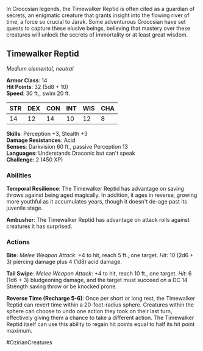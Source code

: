 In Crocosian legends, the Timewalker Reptid is often cited as a guardian of secrets, an enigmatic creature that grants insight into the flowing river of time, a force so crucial to Jarak. Some adventurous Crocosian have set quests to capture these elusive beings, believing that mastery over these creatures will unlock the secrets of immortality or at least great wisdom.

## Timewalker Reptid

_Medium elemental, neutral_

**Armor Class**: 14  
**Hit Points**: 32 (5d8 + 10)  
**Speed**: 30 ft., swim 20 ft.

|STR|DEX|CON|INT|WIS|CHA|
|---|---|---|---|---|---|
|14|12|14|10|12|8|

**Skills**: Perception +3, Stealth +3  
**Damage Resistances**: Acid  
**Senses**: Darkvision 60 ft., passive Perception 13  
**Languages**: Understands Draconic but can't speak  
**Challenge**: 2 (450 XP)

### Abilities

**Temporal Resilience**: The Timewalker Reptid has advantage on saving throws against being aged magically. In addition, it ages in reverse, growing more youthful as it accumulates years, though it doesn't de-age past its juvenile stage.

**Ambusher**: The Timewalker Reptid has advantage on attack rolls against creatures it has surprised.

### Actions

**Bite**: _Melee Weapon Attack_: +4 to hit, reach 5 ft., one target. _Hit_: 10 (2d6 + 3) piercing damage plus 4 (1d8) acid damage.

**Tail Swipe**: _Melee Weapon Attack_: +4 to hit, reach 10 ft., one target. _Hit_: 6 (1d6 + 3) bludgeoning damage, and the target must succeed on a DC 14 Strength saving throw or be knocked prone.

**Reverse Time (Recharge 5-6)**: Once per short or long rest, the Timewalker Reptid can revert time within a 20-foot-radius sphere. Creatures within the sphere can choose to undo one action they took on their last turn, effectively giving them a chance to take a different action. The Timewalker Reptid itself can use this ability to regain hit points equal to half its hit point maximum.

#OzirianCreatures 